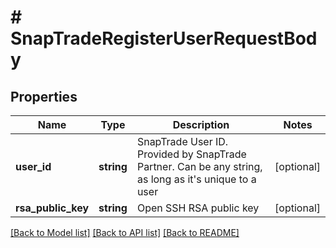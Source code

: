 # # SnapTradeRegisterUserRequestBody

## Properties

Name | Type | Description | Notes
------------ | ------------- | ------------- | -------------
**user_id** | **string** | SnapTrade User ID. Provided by SnapTrade Partner. Can be any string, as long as it&#39;s unique to a user | [optional]
**rsa_public_key** | **string** | Open SSH RSA public key | [optional]

[[Back to Model list]](../../README.md#models) [[Back to API list]](../../README.md#endpoints) [[Back to README]](../../README.md)
